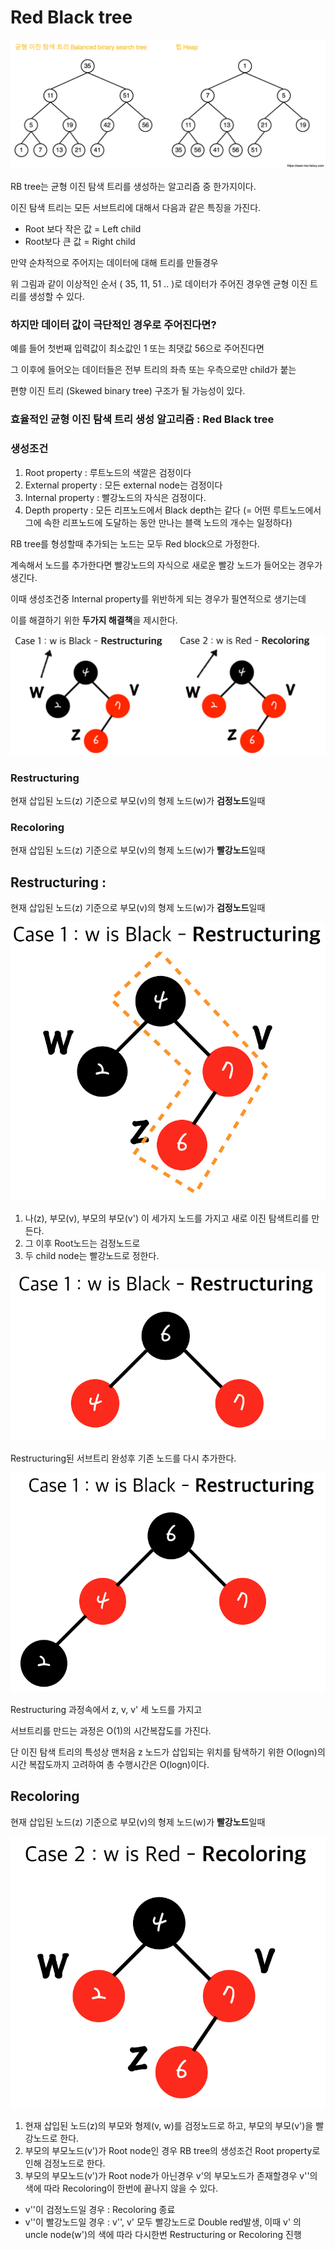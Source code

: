 # Red Black tree

![image](./image/RBT_1.png)

RB tree는 균형 이진 탐색 트리를 생성하는 알고리즘 중 한가지이다.

이진 탐색 트리는 모든 서브트리에 대해서 다음과 같은 특징을 가진다.

- Root 보다 작은 값 = Left child
- Root보다 큰 값 = Right child

만약 순차적으로 주어지는 데이터에 대해 트리를 만들경우

위 그림과 같이 이상적인 순서 ( 35, 11, 51 .. )로 데이터가 주어진 경우엔 균형 이진 트리를 생성할 수 있다.

### 하지만 데이터 값이 극단적인 경우로 주어진다면?

예를 들어 첫번째 입력값이 최소값인 1 또는 최댓값 56으로 주어진다면

그 이후에 들어오는 데이터들은 전부 트리의 좌측 또는 우측으로만 child가 붙는

편향 이진 트리 (Skewed binary tree) 구조가 될 가능성이 있다.

### 효율적인 균형 이진 탐색 트리 생성 알고리즘 : Red Black tree

### 생성조건

1. Root property : 루트노드의 색깔은 검정이다
2. External property : 모든 external node는 검정이다
3. Internal property : 빨강노드의 자식은 검정이다.
4. Depth property : 모든 리프노드에서 Black depth는 같다 (= 어떤 루트노드에서 그에 속한 리프노드에 도달하는 동안 만나는 블랙 노드의 개수는 일정하다)

RB tree를 형성할때 추가되는 노드는 모두 Red block으로 가정한다.

계속해서 노드를 추가한다면 빨강노드의 자식으로 새로운 빨강 노드가 들어오는 경우가 생긴다.

이때 생성조건중 Internal property를 위반하게 되는 경우가 필연적으로 생기는데

이를 해결하기 위한 **두가지 해결책**을 제시한다.

![image](./image/RBT_2.png)

### Restructuring

현재 삽입된 노드(z) 기준으로 부모(v)의 형제 노드(w)가 **검정노드**일때

### Recoloring

현재 삽입된 노드(z) 기준으로 부모(v)의 형제 노드(w)가 **빨강노드**일때

## Restructuring :

현재 삽입된 노드(z) 기준으로 부모(v)의 형제 노드(w)가 **검정노드**일때

![image](./image/RBT_3.png)

1. 나(z), 부모(v), 부모의 부모(v') 이 세가지 노드를 가지고 새로 이진 탐색트리를 만든다.
2. 그 이후 Root노드는 검정노드로
3. 두 child node는 빨강노드로 정한다.

![image](./image/RBT_4.png)

Restructuring된 서브트리 완성후 기존 노드를 다시 추가한다.

![image](./image/RBT_5.png)

Restructuring 과정속에서 z, v, v' 세 노드를 가지고

서브트리를 만드는 과정은 O(1)의 시간복잡도를 가진다.

단 이진 탐색 트리의 특성상 맨처음 z 노드가 삽입되는 위치를 탐색하기 위한 O(logn)의 시간 복잡도까지 고려하여 총 수행시간은 O(logn)이다.

## Recoloring

현재 삽입된 노드(z) 기준으로 부모(v)의 형제 노드(w)가 **빨강노드**일때

![image](./image/RBT_6.png)

1. 현재 삽입된 노드(z)의 부모와 형제(v, w)를 검정노드로 하고, 부모의 부모(v')을 빨강노드로 한다.
2. 부모의 부모노드(v')가 Root node인 경우
   RB tree의 생성조건 Root property로 인해 검정노드로 한다.
3. 부모의 부모노드(v')가 Root node가 아닌경우 v'의 부모노드가 존재할경우
   v''의 색에 따라 Recoloring이 한번에 끝나지 않을 수 있다.

- v''이 검정노드일 경우 : Recoloring 종료
- v''이 빨강노드일 경우 : v'', v' 모두 빨강노드로 Double red발생,
  이때 v' 의 uncle node(w')의 색에 따라
  다시한번 Restructuring or Recoloring 진행
